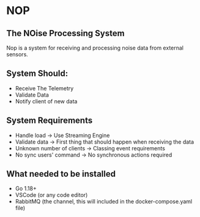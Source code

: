 # NOP
## The NOise Processing System
Nop is a system for receiving and processing noise data from external sensors.

## System Should:
- Receive The Telemetry
- Validate Data
- Notify client of new data

## System Requirements
- Handle load -> Use Streaming Engine
- Validate data -> First thing that should happen when receiving the data
- Unknown number of clients -> Classing event requirements
- No sync users' command -> No synchronous actions required

## What needed to be installed
- Go 1.18+
- VSCode (or any code editor)
- RabbitMQ (the channel, this will included in the docker-compose.yaml file)
